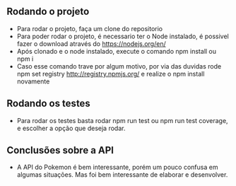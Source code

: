 ## Rodando o projeto

* Para rodar o projeto, faça um clone do repositorio
* Para poder rodar o projeto, é necessario ter o Node instalado, é possivel fazer o download através do https://nodejs.org/en/
* Após clonado e o node instalado, execute o comando npm install ou npm i
* Caso esse comando trave por algum motivo, por via das duvidas rode npm set registry http://registry.npmjs.org/ e realize o npm install novamente

## Rodando os testes

* Para rodar os testes basta rodar npm run test ou npm run test coverage, e escolher a opção que deseja rodar.

## Conclusões sobre a API

* A API do Pokemon é bem interessante, porém um pouco confusa em algumas situações. Mas foi bem interessante de elaborar e desenvolver.